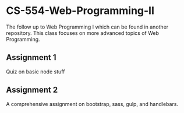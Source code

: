 # CS-554-Web-Programming-II
The follow up to Web Programming I which can be found in another repository. This class focuses on more advanced topics of Web Programming.

## Assignment 1
Quiz on basic node stuff

## Assignment 2
A comprehensive assignment on bootstrap, sass, gulp, and handlebars. 
